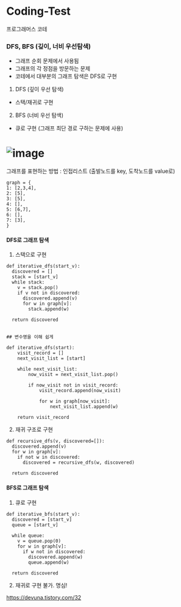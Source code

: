 # Coding-Test
프로그래머스 코테


### DFS, BFS (깊이, 너비 우선탐색)
- 그래프 순회 문제에서 사용됨
- 그래프의 각 정점을 방문하는 문제
- 코테에서 대부분의 그래프 탐색은 DFS로 구현

1) DFS (깊이 우선 탐색)
- 스택/재귀로 구현


2) BFS (너비 우선 탐색)
- 큐로 구현 (그래프 최단 경로 구하는 문제에 사용)

# ![image](https://user-images.githubusercontent.com/50647833/129039103-9f6bb880-f74d-4d72-8fcc-65450ae70fc4.png)

그래프를 표현하는 방법 : 인접리스트 (출발노드를 key, 도착노드를 value로)
```
graph = { 
1: [2,3,4],
2: [5],
3: [5],
4: [],
5: [6,7],
6: [],
7: [3],
}
```

#### DFS로 그래프 탐색
1) 스택으로 구현
```
def iterative_dfs(start_v):
  discovered = []
  stack = [start_v]
  while stack:
    v = stack.pop()
    if v not in discovered:
      discovered.append(v)
      for w in graph[v]:
        stack.append(w)
        
  return discovered


## 변수명을 이해 쉽게 

def iterative_dfs(start):
    visit_record = []
    next_visit_list = [start]

    while next_visit_list:
        now_visit = next_visit_list.pop()

        if now_visit not in visit_record:
            visit_record.append(now_visit)

            for w in graph[now_visit]:
                next_visit_list.append(w)
                
    return visit_record
```

2) 재귀 구조로 구현
```
def recursive_dfs(v, discovered=[]):
  discovered.append(v)
  for w in graph[v]:
    if not w in discovered:
      discovered = recursive_dfs(w, discovered)
      
  return discovered
```


#### BFS로 그래프 탐색
1) 큐로 구현
```
def iterative_bfs(start_v):
  discovered = [start_v]
  queue = [start_v]
  
  while queue:
    v = queue.pop(0)
    for w in graph[v]:
      if w not in discovered:
        discovered.append(w)
        queue.append(w)
        
  return discovered
```

2) 재귀로 구현 불가. 명심!




https://devuna.tistory.com/32




